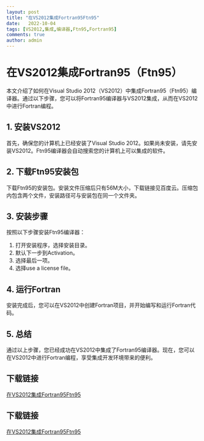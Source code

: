 ```yaml
---
layout: post
title: "在VS2012集成Fortran95Ftn95"
date:   2022-10-04
tags: [VS2012,集成,编译器,Ftn95,Fortran95]
comments: true
author: admin
---
```

# 在VS2012集成Fortran95（Ftn95）

本文介绍了如何在Visual Studio 2012（VS2012）中集成Fortran95（Ftn95）编译器。通过以下步骤，您可以将Fortran95编译器与VS2012集成，从而在VS2012中进行Fortran编程。

## 1. 安装VS2012

首先，确保您的计算机上已经安装了Visual Studio 2012。如果尚未安装，请先安装VS2012。Ftn95编译器会自动搜索您的计算机上可以集成的软件。

## 2. 下载Ftn95安装包

下载Ftn95的安装包。安装文件压缩后只有56M大小，下载链接见百度云。压缩包内包含两个文件，安装路径可与安装包在同一个文件夹。

## 3. 安装步骤

按照以下步骤安装Ftn95编译器：

1. 打开安装程序，选择安装目录。
2. 默认下一步到Activation。
3. 选择最后一项。
4. 选择use a license file。

## 4. 运行Fortran

安装完成后，您可以在VS2012中创建Fortran项目，并开始编写和运行Fortran代码。

## 5. 总结

通过以上步骤，您已经成功在VS2012中集成了Fortran95编译器。现在，您可以在VS2012中进行Fortran编程，享受集成开发环境带来的便利。

## 下载链接

[在VS2012集成Fortran95Ftn95](https://pan.quark.cn/s/ee05bbd11c57)

## 下载链接

[在VS2012集成Fortran95Ftn95](https://pan.quark.cn/s/3a2d74fc1127)